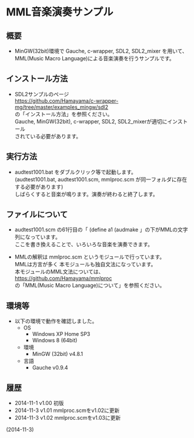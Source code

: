 # MML音楽演奏サンプル

## 概要
- MinGW(32bit)環境で Gauche, c-wrapper, SDL2, SDL2_mixer を用いて、  
  MML(Music Macro Language)による音楽演奏を行うサンプルです。


## インストール方法
- SDL2サンプルのページ  
  https://github.com/Hamayama/c-wrapper-mg/tree/master/examples_mingw/sdl2  
  の「インストール方法」を参照ください。  
  Gauche, MinGW(32bit), c-wrapper, SDL2, SDL2_mixerが適切にインストール  
  されている必要があります。


## 実行方法
- audtest1001.bat をダブルクリック等で起動します。  
  (audtest1001.bat, audtest1001.scm, mmlproc.scm が同一フォルダに存在する必要があります)  
  しばらくすると音楽が鳴ります。演奏が終わると終了します。


## ファイルについて
- audtest1001.scm の61行目の「 (define a1 (audmake 」の下がMMLの文字列になっています。  
  ここを書き換えることで、いろいろな音楽を演奏できます。

- MMLの解釈は mmlproc.scm というモジュールで行っています。  
  MMLは方言が多く 本モジュールも独自文法になっています。  
  本モジュールのMML文法については、  
  https://github.com/Hamayama/mmlproc  
  の「MML(Music Macro Language)について」を参照ください。


## 環境等
- 以下の環境で動作を確認しました。
  - OS
    - Windows XP Home SP3
    - Windows 8 (64bit)
  - 環境
    - MinGW (32bit) v4.8.1
  - 言語
    - Gauche v0.9.4

## 履歴
- 2014-11-1  v1.00 初版
- 2014-11-3  v1.01 mmlproc.scmをv1.02に更新
- 2014-11-3  v1.02 mmlproc.scmをv1.03に更新


(2014-11-3)
